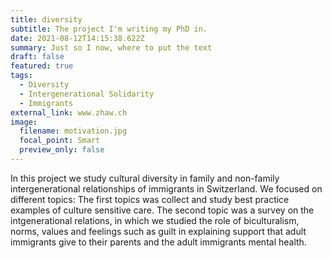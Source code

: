 ```yaml
---
title: diversity
subtitle: The project I'm writing my PhD in.
date: 2021-08-12T14:15:38.622Z
summary: Just so I now, where to put the text
draft: false
featured: true
tags:
  - Diversity
  - Intergenerational Solidarity
  - Immigrants
external_link: www.zhaw.ch
image:
  filename: motivation.jpg
  focal_point: Smart
  preview_only: false
---
```

In this project we study cultural diversity in family and non-family intergenerational relationships of immigrants in Switzerland. We focused on different topics: The first topics was collect and study best practice examples of culture sensitive care. The second topic was a survey on the intgenerational relations, in which we studied the role of biculturalism, norms, values and feelings such as guilt in explaining support that adult immigrants give to their parents and the adult immigrants mental health.